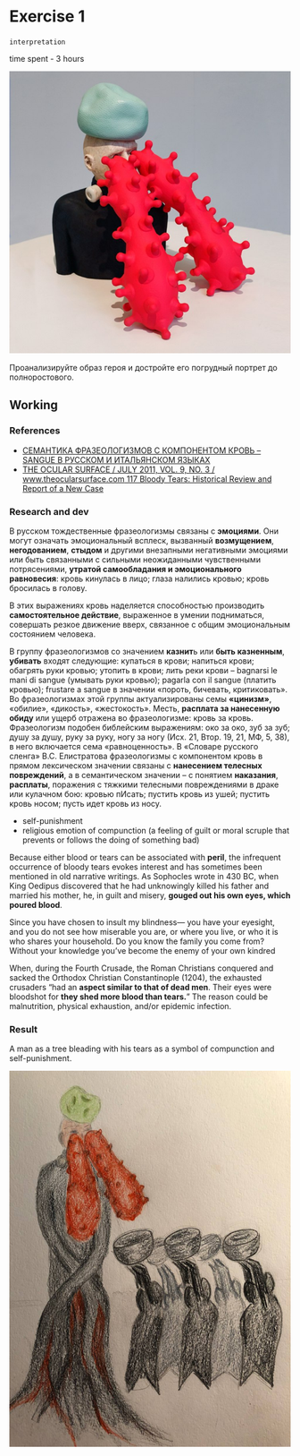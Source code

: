 # Exercise 1

`interpretation` 

time spent - 3 hours

![exercise1](exercise1.jpg)

Проанализируйте образ героя и достройте его погрудный портрет до полноростового.

## Working

### References
- [СЕМАНТИКА ФРАЗЕОЛОГИЗМОВ С КОМПОНЕНТОМ КРОВЬ – SANGUE В РУССКОМ И ИТАЛЬЯНСКОМ ЯЗЫКАХ](https://elib.bsu.by/bitstream/123456789/217733/1/310-317.pdf)
- [THE OCULAR SURFACE / JULY 2011, VOL. 9, NO. 3 / www.theocularsurface.com 117 Bloody Tears: Historical Review and Report of a New Case](https://coek.info/pdf-bloody-tears-historical-review-and-report-of-a-new-case-.html)

### Research and dev

В русском тождественные фразеологизмы связаны с **эмоциями**. Они могут
означать эмоциональный всплеск, вызванный **возмущением**,
**негодованием**, **стыдом** и другими внезапными негативными эмоциями
или быть связанными с сильными неожиданными чувственными
потрясениями, **утратой самообладания и эмоционального равновесия**:
кровь кинулась в лицо; глаза налились кровью; кровь бросилась в голову.

В этих выражениях кровь наделяется способностью производить **самостоятельное действие**, выраженное в
умении подниматься, совершать резкое движение вверх, связанное с общим эмоциональным состоянием человека.

В группу фразеологизмов со значением **казнит**ь или **быть казненным**, **убивать** входят следующие: купаться в крови; напиться крови;
обагрять руки кровью; утопить в крови; лить реки крови – bagnarsi le
mani di sangue (умывать руки кровью); pagarla con il sangue (платить
кровью); frustare a sangue в значении «пороть, бичевать, критиковать».
Во фразеологизмах этой группы актуализированы семы **«цинизм»**,
«обилие», «дикость», «жестокость». Месть, **расплата за нанесенную обиду** или ущерб отражена во фразеологизме: кровь за кровь. 
Фразеологизм подобен библейским выражениям: око за око, зуб за зуб; душу за
душу, руку за руку, ногу за ногу (Исх. 21, Втор. 19, 21, МФ, 5, 38), в него
включается сема «равноценность». В «Словаре русского сленга» В.С.
Елистратова фразеологизмы с компонентом кровь в прямом лексическом значении 
связаны с **нанесением телесных повреждений**, а в семантическом значении – с понятием **наказания**, **расплаты**, поражения с
тяжкими телесными повреждениями в драке или кулачном бою: кровью пИсать; пустить кровь из ушей; пустить кровь носом; пусть идет
кровь из носу.

- self-punishment
- religious emotion of compunction (a feeling of guilt or moral scruple that prevents or follows the doing of something bad)

Because either blood or tears can be associated with **peril**, the infrequent occurrence of bloody tears
evokes interest and has sometimes been mentioned in old narrative writings. As Sophocles wrote in 430 BC,
when King Oedipus discovered that he had unknowingly killed his father and married his mother, he, in guilt
and misery, **gouged out his own eyes, which poured blood**.

Since you have chosen to insult my blindness—
you have your eyesight, and you do not see
how miserable you are, or where you live,
or who it is who shares your household.
Do you know the family you come from?
Without your knowledge you’ve become
the enemy of your own kindred 

When, during the Fourth Crusade, the Roman Christians conquered and
sacked the Orthodox Christian Constantinople (1204), the exhausted crusaders “had an **aspect similar to that of dead men**. 
Their eyes were bloodshot for **they shed more blood than tears.**” The reason could be malnutrition, physical
exhaustion, and/or epidemic infection.

### Result

A man as a tree bleading with his tears as a symbol of compunction and self-punishment.

![result](result-exercise1.jpg)
